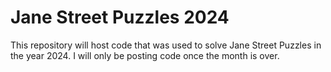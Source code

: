 # Jane Street Puzzles 2024

This repository will host code that was used to solve Jane Street Puzzles in the year 2024. I will only be posting code once the month is over.
